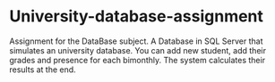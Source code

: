 # University-database-assignment
Assignment for the DataBase subject. A Database in SQL Server that simulates an university database. 
You can add new student, add their grades and presence for each 
bimonthly. The system calculates their results at the end.
